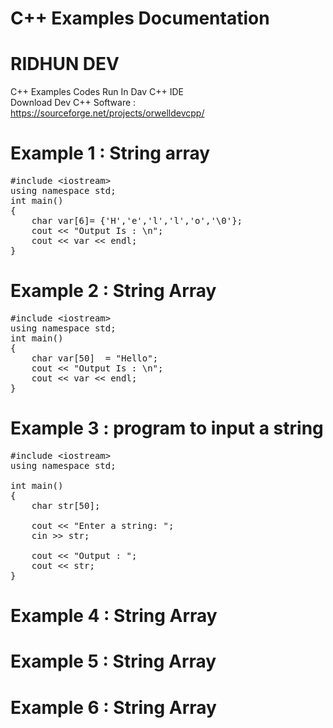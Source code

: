 # C++ Examples Documentation
# RIDHUN DEV

C++ Examples Codes Run In Dav C++ IDE </br>
Download Dev C++ Software : https://sourceforge.net/projects/orwelldevcpp/

# Example 1 : String array

<pre class="hljs"><span class="hljs-meta">#<span class="hljs-meta-keyword">include</span> <span class="hljs-meta-string">&lt;iostream&gt;</span></span>
<span class="hljs-keyword">using</span> <span class="hljs-keyword">namespace</span> <span class="hljs-built_in">std</span>;
<span class="hljs-function"><span class="hljs-keyword">int</span> <span class="hljs-title">main</span><span class="hljs-params">()</span>
</span>{
    <span class="hljs-keyword">char</span> var[<span class="hljs-number">6</span>]= {<span class="hljs-string">'H'</span>,<span class="hljs-string">'e'</span>,<span class="hljs-string">'l'</span>,<span class="hljs-string">'l'</span>,<span class="hljs-string">'o'</span>,<span class="hljs-string">'\0'</span>};
    <span class="hljs-built_in">cout</span> &lt;&lt; <span class="hljs-string">"Output Is : \n"</span>;
    <span class="hljs-built_in">cout</span> &lt;&lt; var &lt;&lt; <span class="hljs-built_in">endl</span>;
}</pre>

# Example 2 : String Array

<pre class="hljs"><span class="hljs-meta">#<span class="hljs-meta-keyword">include</span> <span class="hljs-meta-string">&lt;iostream&gt;</span></span>
<span class="hljs-keyword">using</span> <span class="hljs-keyword">namespace</span> <span class="hljs-built_in">std</span>;
<span class="hljs-function"><span class="hljs-keyword">int</span> <span class="hljs-title">main</span><span class="hljs-params">()</span>
</span>{
    <span class="hljs-keyword">char</span> var[<span class="hljs-number">50</span>]  = <span class="hljs-string">"Hello"</span>;
    <span class="hljs-built_in">cout</span> &lt;&lt; <span class="hljs-string">"Output Is : \n"</span>;
    <span class="hljs-built_in">cout</span> &lt;&lt; var &lt;&lt; <span class="hljs-built_in">endl</span>;
}</pre>

# Example 3 : program to input a string

<pre class="hljs"><span class="hljs-meta">#<span class="hljs-meta-keyword">include</span> <span class="hljs-meta-string">&lt;iostream&gt;</span></span>
<span class="hljs-keyword">using</span> <span class="hljs-keyword">namespace</span> <span class="hljs-built_in">std</span>;

<span class="hljs-function"><span class="hljs-keyword">int</span> <span class="hljs-title">main</span><span class="hljs-params">()</span>
</span>{
    <span class="hljs-keyword">char</span> str[<span class="hljs-number">50</span>];

    <span class="hljs-built_in">cout</span> &lt;&lt; <span class="hljs-string">"Enter a string: "</span>;
    <span class="hljs-built_in">cin</span> &gt;&gt; str;
    
    <span class="hljs-built_in">cout</span> &lt;&lt; <span class="hljs-string">"Output : "</span>;
    <span class="hljs-built_in">cout</span> &lt;&lt; str;
}</pre>

# Example 4 : String Array

# Example 5 : String Array

# Example 6 : String Array

